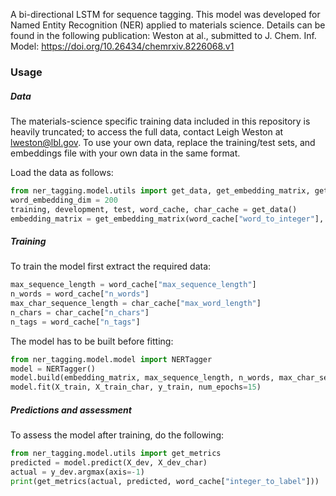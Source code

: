 A bi-directional LSTM for sequence tagging. This model was developed for Named Entity Recognition (NER) applied to materials science. Details can be found in the following publication: Weston at al., submitted to J. Chem. Inf. Model: https://doi.org/10.26434/chemrxiv.8226068.v1

### Usage

##### Data

The materials-science specific training data included in this repository is heavily truncated; to access the full data, contact Leigh Weston at lweston@lbl.gov. To use your own data, replace the training/test sets, and embeddings file with your own data in the same format. 

Load the data as follows:
```python
from ner_tagging.model.utils import get_data, get_embedding_matrix, get_metrics
word_embedding_dim = 200
training, development, test, word_cache, char_cache = get_data()
embedding_matrix = get_embedding_matrix(word_cache["word_to_integer"], word_embedding_dim)
```

##### Training

To train the model first extract the required data:

```python
max_sequence_length = word_cache["max_sequence_length"]
n_words = word_cache["n_words"]
max_char_sequence_length = char_cache["max_word_length"]
n_chars = char_cache["n_chars"]
n_tags = word_cache["n_tags"]
```

The model has to be built before fitting:

```python
from ner_tagging.model.model import NERTagger
model = NERTagger()
model.build(embedding_matrix, max_sequence_length, n_words, max_char_sequence_length, n_chars, n_tags)
model.fit(X_train, X_train_char, y_train, num_epochs=15)
```

##### Predictions and assessment

To assess the model after training, do the following:

```python
from ner_tagging.model.utils import get_metrics
predicted = model.predict(X_dev, X_dev_char)
actual = y_dev.argmax(axis=-1)
print(get_metrics(actual, predicted, word_cache["integer_to_label"]))
```




